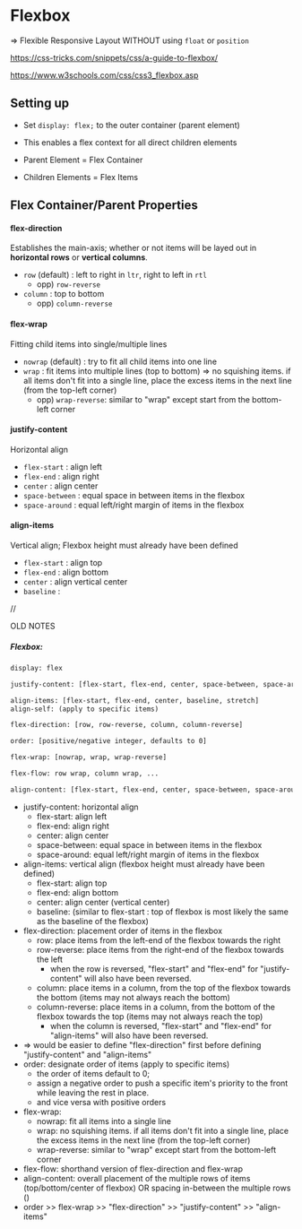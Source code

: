 # Flexbox

=> Flexible Responsive Layout WITHOUT using `float` or `position`

<https://css-tricks.com/snippets/css/a-guide-to-flexbox/>

<https://www.w3schools.com/css/css3_flexbox.asp>





## Setting up

- Set `display: flex;` to the outer container (parent element)
- This enables a flex context for all direct children elements

- Parent Element = Flex Container
- Children Elements = Flex Items



## Flex Container/Parent Properties

#### flex-direction

Establishes the main-axis; whether or not items will be layed out in **horizontal rows** or **vertical columns**.

- `row` (default) : left to right in `ltr`, right to left in `rtl`
  - opp) `row-reverse`
- `column` : top to bottom
  - opp) `column-reverse`



#### flex-wrap

Fitting child items into single/multiple lines

- `nowrap` (default) : try to fit all child items into one line
- `wrap` : fit items into multiple lines (top to bottom) => no squishing items. if all items don't fit into a single line, place the excess items in the next line (from the top-left corner)
  - opp) `wrap-reverse`: similar to "wrap" except start from the bottom-left corner





#### justify-content

Horizontal align

- `flex-start` : align left
- `flex-end` : align right
- `center` : align center
- `space-between` : equal space in between items in the flexbox
- `space-around` : equal left/right margin of items in the flexbox



#### align-items

Vertical align; Flexbox height must already have been defined

- `flex-start` : align top
- `flex-end` : align bottom
- `center` : align vertical center
- `baseline` : 











//





OLD NOTES



##### Flexbox:

```html
display: flex

justify-content: [flex-start, flex-end, center, space-between, space-around]

align-items: [flex-start, flex-end, center, baseline, stretch]
align-self: (apply to specific items)

flex-direction: [row, row-reverse, column, column-reverse]

order: [positive/negative integer, defaults to 0]

flex-wrap: [nowrap, wrap, wrap-reverse]

flex-flow: row wrap, column wrap, ...

align-content: [flex-start, flex-end, center, space-between, space-around, stretch]
```

- justify-content: horizontal align
  - flex-start: align left
  - flex-end: align right
  - center: align center
  - space-between: equal space in between items in the flexbox
  - space-around: equal left/right margin of items in the flexbox
- align-items: vertical align (flexbox height must already have been defined)
  - flex-start: align top
  - flex-end: align bottom
  - center: align center (vertical center)
  - baseline: (similar to flex-start : top of flexbox is most likely the same as the baseline of the flexbox)
- flex-direction: placement order of items in the flexbox
  - row: place items from the left-end of the flexbox towards the right
  - row-reverse: place items from the right-end of the flexbox towards the left
    - when the row is reversed, "flex-start" and "flex-end" for "justify-content" will also have been reversed.
  - column: place items in a column, from the top of the flexbox towards the bottom (items may not always reach the bottom)
  - column-reverse: place items in a column, from the bottom of the flexbox towards the top (items may not always reach the top)
    - when the column is reversed, "flex-start" and "flex-end" for "align-items" will also have been reversed.
- => would be easier to define "flex-direction" first before defining "justify-content" and "align-items"
- order: designate order of items (apply to specific items)
  - the order of items default to 0; 
  - assign a negative order to push a specific item's priority to the front while leaving the rest in place.
  - and vice versa with positive orders
- flex-wrap: 
  - nowrap: fit all items into a single line
  - wrap: no squishing items. if all items don't fit into a single line, place the excess items in the next line (from the top-left corner)
  - wrap-reverse: similar to "wrap" except start from the bottom-left corner
- flex-flow: shorthand version of flex-direction and flex-wrap
- align-content: overall placement of the multiple rows of items (top/bottom/center of flexbox) OR spacing in-between the multiple rows ()
- order >> flex-wrap >> "flex-direction" >> "justify-content" >> "align-items"

